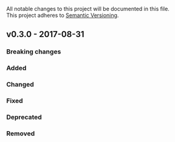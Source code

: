 All notable changes to this project will be documented in this file.  
This project adheres to [Semantic Versioning](http://semver.org/).

## v0.3.0 - 2017-08-31 
<!-- version - datum -->

### Breaking changes
<!-- important -->

### Added
<!-- added stuff -->
       
### Changed
<!-- changed stuff -->

       
### Fixed
 <!--  fixed issues or bugs maybe with ref to the issue ("#11") -->
    
### Deprecated
<!-- what is depricated -->

### Removed
<!-- what's not longer available -->


<!-- Did you Update the Changelog already? no? Do it now :)! -->
